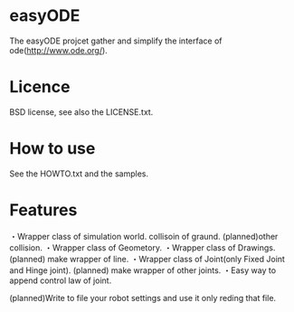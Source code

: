 easyODE
=======
The easyODE projcet gather and simplify the interface of ode(http://www.ode.org/).

Licence
=======
BSD license, see also the LICENSE.txt.

How to use
=======
See the HOWTO.txt and the samples.

Features
=======
・Wrapper class of simulation world.
collisoin of graund.
(planned)other collision.
・Wrapper class of Geometory.
・Wrapper class of Drawings.
(planned) make wrapper of line.
・Wrapper class of Joint(only Fixed Joint and Hinge joint).
(planned) make wrapper of other joints.
・Easy way to append control law of joint.

(planned)Write to file your robot settings and use it only reding that file.


